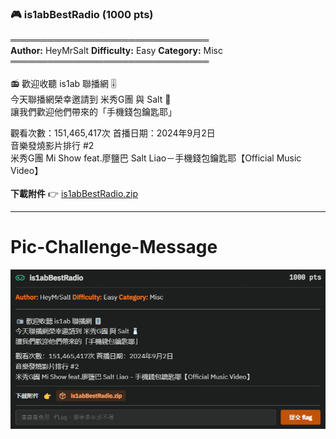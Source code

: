 ### 🎮 is1abBestRadio (1000 pts)

════════════════════════════════\
**Author:** HeyMrSalt **Difficulty:** Easy **Category:** Misc\
════════════════════════════════\
\
📻 歡迎收聽 is1ab 聯播網 🎚️\
今天聯播網榮幸邀請到 米秀G團 與 Salt 🧂\
讓我們歡迎他們帶來的「手機錢包鑰匙耶」

觀看次數：151,465,417次 首播日期：2024年9月2日\
音樂發燒影片排行 #2\
米秀G團 Mi Show feat.廖鹽巴 Salt Liao－手機錢包鑰匙耶【Official Music Video】\
\
**下載附件** 👉 [is1abBestRadio.zip](https://github.com/HeyMrSalt/is1abCTF-2024-Challenges/raw/main/misc/is1abBestRadio/is1abBestRadio.zip)

---
# Pic-Challenge-Message
![Untitled](../../Appendix-pic-challenge-message/is1abBestRadio.png)
